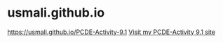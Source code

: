 # usmali.github.io
https://usmali.github.io/PCDE-Activity-9.1
[Visit my PCDE-Activity 9.1 site](https://usmali.github.io/PCDE-Activity-9.1)
